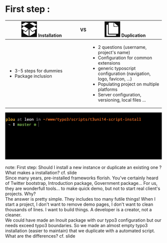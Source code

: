 <!-- .slide: data-breadcrumb="Installation VS Duplication" -->
# First step :

<table class="reveal">
  <thead>
    <tr>
      <th width="48%"><img src="img/ico_install.png" width="50" alt=""/> Installation</th>
      <th width="4%" class="vs">VS</th>
      <th width="48%"><img src="img/ico_clone.png" width="50" alt=""/> Duplication</th>
    </tr>
  </thead>
  <tbody>
    <tr>
      <td>
        <ul class="fragment fade-in">
          <li>3-5 steps for dummies</li>
          <li>Package inclusion</li>
        </ul>
      </td>
      <td></td>
      <td>
        <ul class="fragment fade-in">
          <li>2 questions (username, project's name)</li>
          <li>Configuration for common extensions</li>
          <li>generic typoscript configuration (navigation, logo, favicon, ...)</li>
          <li>Populating project on multiple platforms</li>
          <li>Server configuration, versioning, local files ...</li>
        </ul>
      </td>
    </tr>
  </tbody>
</table>

<img src="img/demo-install.gif" alt="" class="fragment fade-in"/>

note:
  First step: Should I install a new instance or duplicate an existing one ?<br />
  What makes a installation? cf. slide<br />
  Since many years, pre-installed frameworks florish. You've certainly heard of Twitter bootstrap, Introduction package, Government package... For us, they are wonderfull tools... to make quick demo, but not to start real client's projects. Why?<br />
  The answer is pretty simple. They includes too many futile things! When I start a project, I don't want to remove demo pages, I don't want to clean thousands of lines. I want to build things. A developer is a creator, not a cleaner.<br />
  We could have made an Inouit package with our typo3 configuration but our needs exceed typo3 boundaries. So we made an almost empty typo3 installation (easier to maintain) that we duplicate with a automated script. What are the differences? cf. slide